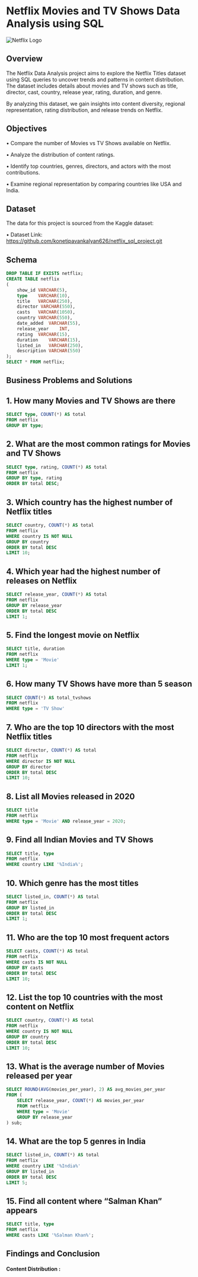 # Netflix Movies and TV Shows Data Analysis using SQL

![Netflix Logo](https://github.com/konetipavankalyan626/netflix_sql_project/blob/main/netflix.jpg)

## Overview

The Netflix Data Analysis project aims to explore the Netflix Titles dataset using SQL queries to uncover trends and patterns in content distribution. The dataset includes details about movies and TV shows such as title, director, cast, country, release year, rating, duration, and genre.

By analyzing this dataset, we gain insights into content diversity, regional representation, rating distribution, and release trends on Netflix.

## Objectives

• Compare the number of Movies vs TV Shows available on Netflix.

• Analyze the distribution of content ratings.

• Identify top countries, genres, directors, and actors with the most contributions.

• Examine regional representation by comparing countries like USA and India.

## Dataset

The data for this project is sourced from the Kaggle dataset:

• Dataset Link: https://github.com/konetipavankalyan626/netflix_sql_project.git

## Schema

```sql
DROP TABLE IF EXISTS netflix;
CREATE TABLE netflix
(
	show_id	VARCHAR(5),
	type    VARCHAR(10),
	title	VARCHAR(250),
	director VARCHAR(550),
	casts	VARCHAR(1050),
	country	VARCHAR(550),
	date_added	VARCHAR(55),
	release_year	INT,
	rating	VARCHAR(15),
	duration	VARCHAR(15),
	listed_in	VARCHAR(250),
	description VARCHAR(550)
);
SELECT * FROM netflix;
```
## Business Problems and Solutions

## 1. How many Movies and TV Shows are there
```sql
SELECT type, COUNT(*) AS total
FROM netflix
GROUP BY type;
```

## 2. What are the most common ratings for Movies and TV Shows
```sql
SELECT type, rating, COUNT(*) AS total
FROM netflix 
GROUP BY type, rating
ORDER BY total DESC;
```

## 3. Which country has the highest number of Netflix titles
```sql
SELECT country, COUNT(*) AS total
FROM netflix 
WHERE country IS NOT NULL
GROUP BY country
ORDER BY total DESC
LIMIT 10;
```

## 4. Which year had the highest number of releases on Netflix 
```sql
SELECT release_year, COUNT(*) AS total
FROM netflix
GROUP BY release_year
ORDER BY total DESC
LIMIT 1;
```

## 5. Find the longest movie on Netflix
```sql
SELECT title, duration
FROM netflix
WHERE type = 'Movie'
LIMIT 1;
```

## 6. How many TV Shows have more than 5 season
```sql
SELECT COUNT(*) AS total_tvshows
FROM netflix
WHERE type = 'TV Show'
```

## 7. Who are the top 10 directors with the most Netflix titles
```sql
SELECT director, COUNT(*) AS total
FROM netflix
WHERE director IS NOT NULL
GROUP BY director
ORDER BY total DESC
LIMIT 10;
```

## 8. List all Movies released in 2020
```sql
SELECT title
FROM netflix
WHERE type = 'Movie' AND release_year = 2020;
```

## 9. Find all Indian Movies and TV Shows
```sql
SELECT title, type
FROM netflix
WHERE country LIKE '%India%';
```

## 10. Which genre has the most titles
```sql
SELECT listed_in, COUNT(*) AS total
FROM netflix
GROUP BY listed_in
ORDER BY total DESC
LIMIT 1;
```

## 11. Who are the top 10 most frequent actors
```sql
SELECT casts, COUNT(*) AS total
FROM netflix
WHERE casts IS NOT NULL
GROUP BY casts
ORDER BY total DESC
LIMIT 10;
```

## 12. List the top 10 countries with the most content on Netflix
```sql
SELECT country, COUNT(*) AS total
FROM netflix
WHERE country IS NOT NULL
GROUP BY country
ORDER BY total DESC
LIMIT 10;
```

## 13. What is the average number of Movies released per year
```sql
SELECT ROUND(AVG(movies_per_year), 2) AS avg_movies_per_year
FROM (
    SELECT release_year, COUNT(*) AS movies_per_year
    FROM netflix
    WHERE type = 'Movie'
    GROUP BY release_year
) sub;
```

## 14. What are the top 5 genres in India
```sql
SELECT listed_in, COUNT(*) AS total
FROM netflix
WHERE country LIKE '%India%'
GROUP BY listed_in
ORDER BY total DESC
LIMIT 5;
```

## 15. Find all content where “Salman Khan” appears
```sql
SELECT title, type
FROM netflix
WHERE casts LIKE '%Salman Khan%';
```
## Findings and Conclusion

#### Content Distribution : 





















	
	
	
